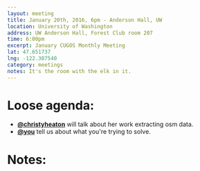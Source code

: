 ```yaml
---
layout: meeting
title: January 20th, 2016, 6pm - Anderson Hall, UW
location: University of Washington
address: UW Anderson Hall, Forest Club room 207
time: 6:00pm
excerpt: January CUGOS Monthly Meeting
lat: 47.651737
lng: -122.307540
category: meetings
notes: It's the room with the elk in it.
---
```


Loose agenda:
=============
- **[@christyheaton](https://github.com/christyheaton)** will talk about her work extracting osm data.
- **[@you](http://cugos.org/people/)** tell us about what you're trying to solve.


Notes:
======
